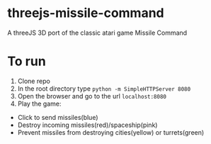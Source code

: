 # threejs-missile-command
A threeJS 3D port of the classic atari game Missile Command
# To run
1. Clone repo
2. In the root directory type `python -m SimpleHTTPServer 8080`
3. Open the browser and go to the url `localhost:8080`
4. Play the game:
  * Click to send missiles(blue)
  * Destroy incoming missiles(red)/spaceship(pink)
  * Prevent missiles from destroying cities(yellow) or turrets(green)
